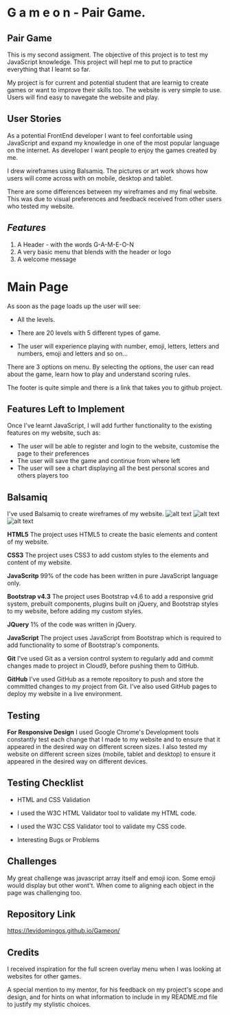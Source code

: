 # G a m e o n - Pair Game.

## Pair Game
This is my second assigment. The objective of this project is to test my JavaScript knowledge. This project will hepl me to put to practice everything that I learnt so far.

My project is for current and potential student that are learnig to create games or want to improve their skills too. The website is very simple to use. Users will find easy to navegate the website and play.   

## **User Stories**

As a potential FrontEnd developer I want to feel confortable using JavaScript and expand my knowledge in one of the most popular language on the internet. As developer I want people to enjoy the games created by me.

I drew wireframes using Balsamiq. The pictures or art work shows how users will come across with on mobile, desktop and tablet.

There are some differences between my wireframes and my final website. This was due to visual preferences and feedback received from other users who tested my website.

## *Features*
1. A Header - with the words G-A-M-E-O-N
2.  A very basic menu that blends with the header or logo
3. A welcome message 

# Main Page

As soon as the page loads up the user will see:

- All the levels. 

- There are 20 levels with 5 different types of game. 

- The user will experience playing with number, emoji, letters, letters and numbers, emoji and letters and so on...


There are 3 options on menu. By selecting the options, the user can read about the game, learn how to play and understand scoring rules. 

The footer is quite simple and there is a link that takes you to github project.

## Features Left to Implement

Once I've learnt JavaScript, I will add further functionality to the existing features on my website, such as:

- The user will be able to register and login to the website, customise the page to their preferences
- The user will save the game and continue from where left
- The user will see a chart displaying all the best personal scores and others players too

## Balsamiq
I've used Balsamiq to create wireframes of my website.
![alt text](./static/wireframes/desktopview.jpg)
![alt text](./static/wireframes/mobileview.jpg)
![alt text](./static/wireframes/desktopandmobileview.jpg)


**HTML5**
The project uses HTML5 to create the basic elements and content of my website.

**CSS3**
The project uses CSS3 to add custom styles to the elements and content of my website.

**JavaScritp**
99% of the code has been written in pure JavaScript language only.

**Bootstrap v4.3**
The project uses Bootstrap v4.6 to add a responsive grid system, prebuilt components, plugins built on jQuery, and Bootstrap styles to my website, before adding my custom styles.

**JQuery**
1% of the code was written in jQuery.

**JavaScript**
The project uses JavaScript from Bootstrap which is required to add functionality to some of Bootstrap's components.

**Git**
I've used Git as a version control system to regularly add and commit changes made to project in Cloud9, before pushing them to GitHub.

**GitHub**
I've used GitHub as a remote repository to push and store the committed changes to my project from Git. I've also used GitHub pages to deploy my website in a live environment.

## Testing

**For Responsive Design**
I used Google Chrome's Development tools constantly test each change that I made to my website and to ensure that it appeared in the desired way on different screen sizes. I also tested my website on different screen sizes (mobile, tablet and desktop) to ensure it appeared in the desired way on different devices.

## Testing Checklist
* HTML and CSS Validation 

- I used the W3C HTML Validator tool to validate my HTML code.

- I used the W3C CSS Validator tool to validate my CSS code.

- Interesting Bugs or Problems

## Challenges
My great challenge was javascript array itself and emoji icon. Some emoji would display but other wont't. When come to aligning each object in the page was challenging too.

## Repository Link

https://levidomingos.github.io/Gameon/

## Credits
I received inspiration for the full screen overlay menu when I was looking at websites for other games.

A special mention to my mentor, for his feedback on my project's scope and design, and for hints on what information to include in my README.md file to justify my stylistic choices.
